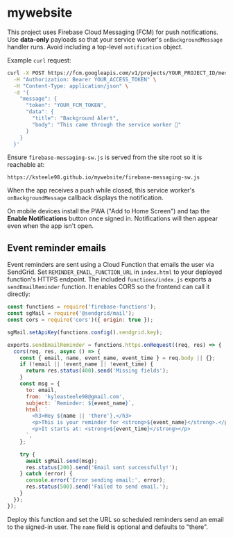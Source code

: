 # mywebsite

This project uses Firebase Cloud Messaging (FCM) for push notifications. Use **data-only** payloads so that your service worker's `onBackgroundMessage` handler runs. Avoid including a top-level `notification` object.

Example `curl` request:

```bash
curl -X POST https://fcm.googleapis.com/v1/projects/YOUR_PROJECT_ID/messages:send \
  -H "Authorization: Bearer YOUR_ACCESS_TOKEN" \
  -H "Content-Type: application/json" \
  -d '{
    "message": {
      "token": "YOUR_FCM_TOKEN",
      "data": {
        "title": "Background Alert",
        "body": "This came through the service worker 🎉"
      }
    }
  }'
```

Ensure `firebase-messaging-sw.js` is served from the site root so it is reachable at:

```
https://ksteele98.github.io/mywebsite/firebase-messaging-sw.js
```

When the app receives a push while closed, this service worker's `onBackgroundMessage` callback displays the notification.

On mobile devices install the PWA ("Add to Home Screen") and tap the **Enable Notifications** button once signed in. Notifications will then appear even when the app isn't open.

## Event reminder emails

Event reminders are sent using a Cloud Function that emails the user via SendGrid. Set `REMINDER_EMAIL_FUNCTION_URL` in `index.html` to your deployed function's HTTPS endpoint. The included `functions/index.js` exports a `sendEmailReminder` function. It enables CORS so the frontend can call it directly:

```javascript
const functions = require('firebase-functions');
const sgMail = require('@sendgrid/mail');
const cors = require('cors')({ origin: true });

sgMail.setApiKey(functions.config().sendgrid.key);

exports.sendEmailReminder = functions.https.onRequest((req, res) => {
  cors(req, res, async () => {
    const { email, name, event_name, event_time } = req.body || {};
    if (!email || !event_name || !event_time) {
      return res.status(400).send('Missing fields');
    }
    const msg = {
      to: email,
      from: 'kyleasteele98@gmail.com',
      subject: `Reminder: ${event_name}`,
      html: `
        <h3>Hey ${name || 'there'},</h3>
        <p>This is your reminder for <strong>${event_name}</strong>.</p>
        <p>It starts at: <strong>${event_time}</strong></p>
      `,
    };

    try {
      await sgMail.send(msg);
      res.status(200).send('Email sent successfully!');
    } catch (error) {
      console.error('Error sending email:', error);
      res.status(500).send('Failed to send email.');
    }
  });
});
```

Deploy this function and set the URL so scheduled reminders send an email to the signed-in user. The `name` field is optional and defaults to "there".

